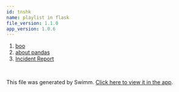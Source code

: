 ```yaml
---
id: tnshk
name: playlist in flask
file_version: 1.1.0
app_version: 1.0.6
---
```


<!-- Steps - Do not remove this comment -->
1. [boo](boo.ion4l.sw.md)
2. [about pandas ](https://app.swimm.io/repos/Z2l0aHViJTNBJTNBcGFuZGFzJTNBJTNBbmFkYXYtc3dpbW0=/docs/9x3gj)
3. [Incident Report](https://app.swimm.io/repos/Z2l0aHViJTNBJTNBcGFuZGFzJTNBJTNBbmFkYXYtc3dpbW0=/docs/zr0ov)


<br/>

This file was generated by Swimm. [Click here to view it in the app](https://app.swimm.io/repos/Z2l0aHViJTNBJTNBZmxhc2slM0ElM0FuYWRhdi1zd2ltbQ==/playlists/tnshk).
